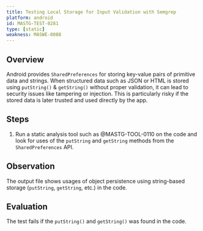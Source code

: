 ```yaml
---
title: Testing Local Storage for Input Validation with Semgrep
platform: android
id: MASTG-TEST-0281
type: [static]
weakness: MASWE-0088
---
```


## Overview

Android provides `SharedPreferences` for storing key-value pairs of primitive data and strings. When structured data such as JSON or HTML is stored using `putString()` & `getString()` without proper validation, it can lead to security issues like tampering or injection. This is particularly risky if the stored data is later trusted and used directly by the app.

## Steps

1. Run a static analysis tool such as @MASTG-TOOL-0110 on the code and look for uses of the `putString` and `getString` methods from the `SharedPreferences` API.

## Observation

The output file shows usages of object persistence using string-based storage (`putString`, `getString`, etc.) in the code.

## Evaluation

The test fails if the `putString()` and `getString()` was found in the code.
